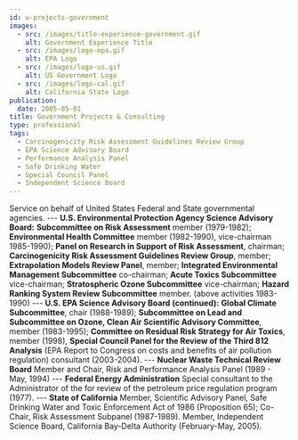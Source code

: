 ```yaml
---
id: w-projects-government
images:
  - src: /images/title-experience-government.gif
    alt: Government Experience Title
  - src: /images/logo-epa.gif
    alt: EPA Logo
  - src: /images/logo-us.gif
    alt: US Government Logo
  - src: /images/logo-cal.gif
    alt: California State Logo
publication:
  date: 2005-05-01
title: Government Projects & Consulting
type: professional
tags:
  - Carcinogenicity Risk Assessment Guidelines Review Group
  - EPA Science Advisory Board
  - Performance Analysis Panel
  - Safe Drinking Water
  - Special Council Panel
  - Independent Science Board
---
```

Service on behalf of United States Federal and State governmental agencies. --- **U.S. Environmental Protection Agency Science Advisory Board:** **Subcommittee on Risk Assessment** member (1979-1982); **Environmental Health Committee** member (1982-1990), vice-chairman 1985-1990); **Panel on Research in Support of Risk Assessment**, chairman; **Carcinogenicity Risk Assessment Guidelines Review Group**, member; **Extrapolation Models Review Panel**, member; **Integrated Environmental Management Subcommittee** co-chairman; **Acute Toxics Subcommittee** vice-chairman; **Stratospheric Ozone Subcommittee** vice-chairman; **Hazard Ranking System Review Subcommittee** member. (above activities 1983-1990) --- **U.S. EPA Science Advisory Board (continued):** **Global Climate Subcommittee**, chair (1988-1989); **Subcommittee on Lead and Subcommittee on Ozone, Clean Air Scientific Advisory Committee**, member (1983-1995); **Committee on Residual Risk Strategy for Air Toxics**, member (1998), **Special Council Panel for the Review of the Third 812 Analysis** (EPA Report to Congress on costs and benefits of air pollution regulation) consultant (2003-2004). --- **Nuclear Waste Technical Review Board** Member and Chair, Risk and Performance Analysis Panel (1989 - May, 1994) --- **Federal Energy Administration** Special consultant to the Administrator of the for review of the petroleum price regulation program (1977). --- **State of California** Member, Scientific Advisory Panel, Safe Drinking Water and Toxic Enforcement Act of 1986 (Proposition 65); Co-Chair, Risk Assessment Subpanel (1987-1989). Member, Independent Science Board, California Bay-Delta Authority (February-May, 2005).